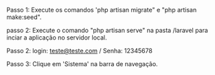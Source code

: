Passo 1: Execute os comandos 'php artisan migrate" e "php artisan make:seed".

passo 2: Execute o comando "php artisan serve" na pasta /laravel para inciar a aplicação no servidor local.

Passo 2: login: teste@teste.com / Senha: 12345678

Passo 3: Clique em 'Sistema' na barra de navegação. 

